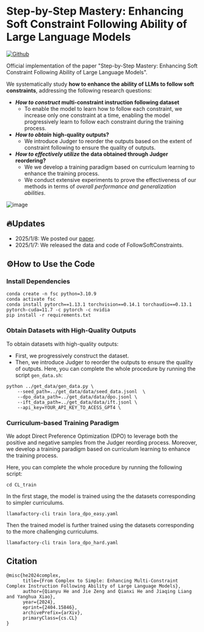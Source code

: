# Step-by-Step Mastery: Enhancing Soft Constraint Following Ability of Large Language Models
[![Github](https://img.shields.io/static/v1?logo=github&style=flat&color=pink&label=github&message=Rainier-rq/FollowSoftConstraints)]([https://github.com/YJiangcm/FollowBench](https://github.com/meowpass/FollowComplexInstruction))


Official implementation of the paper "Step-by-Step Mastery: Enhancing Soft Constraint Following Ability of Large Language Models". 

We systematically study **how to enhance the ability of LLMs to follow soft constraints**, addressing the following research questions:
- ***How to construct* multi-constraint instruction following dataset**
  - To enable the model to learn how to follow each constraint, we increase only one constraint at a time, enabling the model progressively learn to follow each constraint during the training process.
- ***How to obtain* high-quality outputs?**
  - We introduce Judger to reorder the outputs based on the extent of constraint following to ensure the quality of outputs.
- ***How to effectively utilize* the data obtained through Judger reordering?**
  - We we develop a training paradigm based on curriculum learning to enhance the training process.
  - We conduct extensive experiments to prove the effectiveness of our methods in terms of *overall performance and generalization abilities*.



![image](https://github.com/happy12348/FollowSoftConstraints/blob/master/method.jpg)

## 🔥Updates
* 2025/1/8: We posted our [paper](https://arxiv.org/pdf/2404.15846).
* 2025/1/7:  We released the data and code of FollowSoftConstraints.

## ⚙️How to Use the Code

### Install Dependencies

```
conda create -n fsc python=3.10.9
conda activate fsc
conda install pytorch==1.13.1 torchvision==0.14.1 torchaudio==0.13.1 pytorch-cuda=11.7 -c pytorch -c nvidia
pip install -r requirements.txt
```

### Obtain Datasets with High-Quality Outputs
To obtain datasets with high-quality outputs: 
- First, we progressively construct the dataset. 
- Then, we introduce Judger to reorder the outputs to ensure the quality of outputs.
Here, you can complete the whole procedure by running the script `gen_data.sh`:

```shell
python ../get_data/gen_data.py \
    --seed_path=../get_data/data/seed_data.jsonl  \
    --dpo_data_path=../get_data/data/dpo.jsonl \
    --ift_data_path=../get_data/data/ift.jsonl \
    --api_key=YOUR_API_KEY_TO_ACESS_GPT4 \
```

### Curriculum-based Training Paradigm
We adopt Direct Preference Optimization (DPO) to leverage both the positive and negative samples from the Judger reording process. Moreover, we develop a training paradigm based on curriculum learning to enhance the training process.

Here, you can complete the whole procedure by running the following script:

```shell
cd CL_train
```
In the first stage, the model is trained using the the datasets corresponding to simpler curriculums. 
```shell
llamafactory-cli train lora_dpo_easy.yaml
```
Then the trained model is further trained using the datasets corresponding to the more challenging curriculums.
```shell
llamafactory-cli train lora_dpo_hard.yaml
```
## Citation
```
@misc{he2024complex,
      title={From Complex to Simple: Enhancing Multi-Constraint Complex Instruction Following Ability of Large Language Models}, 
      author={Qianyu He and Jie Zeng and Qianxi He and Jiaqing Liang and Yanghua Xiao},
      year={2024},
      eprint={2404.15846},
      archivePrefix={arXiv},
      primaryClass={cs.CL}
}
```
